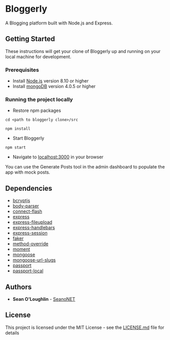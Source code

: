 # Bloggerly
A Blogging platform built with Node.js and Express. 

## Getting Started

These instructions will get your clone of Bloggerly up and running on your local machine for development.

### Prerequisites

* Install [Node.js](https://nodejs.org) version 8.10 or higher
* Install [mongoDB](https://www.mongodb.com/) version 4.0.5 or higher

### Running the project locally

* Restore npm packages

`cd <path to bloggerly clone>/src`

`npm install`

* Start Bloggerly

`npm start`

* Navigate to [localhost:3000](http://localhost:3000) in your browser

You can use the Generate Posts tool in the admin dashboard to populate the app with mock posts.

## Dependencies

* [bcryptjs](https://www.npmjs.com/package/bcryptjs)
* [body-parser](https://www.npmjs.com/package/body-parser)
* [connect-flash](https://www.npmjs.com/package/connect-flash)
* [express](https://www.npmjs.com/package/express)
* [express-fileupload](https://www.npmjs.com/package/express-fileupload)
* [express-handlebars](https://www.npmjs.com/package/express-handlebars)
* [express-session](https://www.npmjs.com/package/express-session)
* [faker](https://www.npmjs.com/package/faker)
* [method-override](https://www.npmjs.com/package/method-override)
* [moment](https://www.npmjs.com/package/moment)
* [mongoose](https://www.npmjs.com/package/mongoose)
* [mongoose-url-slugs](https://www.npmjs.com/package/mongoose-url-slugs)
* [passport](https://www.npmjs.com/package/passport)
* [passport-local](https://www.npmjs.com/package/passport-local)

## Authors

* **Sean O'Loughlin** - [SeanoNET](https://github.com/SeanoNET)

## License

This project is licensed under the MIT License - see the [LICENSE.md](LICENSE) file for details


